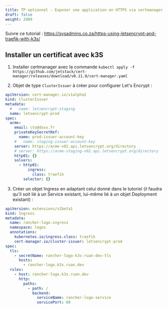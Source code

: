 ```yaml
---
title: TP optionnel - Exposer une application en HTTPS via certmanager et un ingress nginx
draft: false
weight: 2089
---
```


<!-- Suivre ce tutorial officiel: https://cert-manager.io/docs/tutorials/acme/ingress/#step-2-deploy-the-nginx-ingress-controller -->

Suivre ce tutorial : https://sysadmins.co.za/https-using-letsencrypt-and-traefik-with-k3s/

## Installer un certificat avec k3S

1. Installer certmanager avec la commande `kubectl apply -f https://github.com/jetstack/cert-manager/releases/download/v0.11.0/cert-manager.yaml`

2. Objet de type `ClusterIssuer` à créer pour configurer Let's Encrypt :

```yaml
apiVersion: cert-manager.io/v1alpha2
kind: ClusterIssuer
metadata:
  #   name: letsencrypt-staging
  name: letsencrypt-prod
spec:
  acme:
    email: cto@doxx.fr
    privateKeySecretRef:
      name: prod-issuer-account-key
    #   name: staging-issuer-account-key
    server: https://acme-v02.api.letsencrypt.org/directory
    # server: https://acme-staging-v02.api.letsencrypt.org/directory
    http01: {}
    solvers:
      - http01:
          ingress:
            class: traefik
        selector: {}
```

3. Créer un objet Ingress en adaptant celui donné dans le tutoriel (il faudra qu'il soit lié à un Service existant, lui-même lié à un objet Deployment existant) :

```yaml
apiVersion: extensions/v1beta1
kind: Ingress
metadata:
  name: rancher-logo-ingress
  namespace: logos
  annotations:
    kubernetes.io/ingress.class: traefik
    cert-manager.io/cluster-issuer: letsencrypt-prod
spec:
  tls:
    - secretName: rancher-logo-k3s-ruan-dev-tls
      hosts:
        - rancher-logo.k3s.ruan.dev
  rules:
    - host: rancher-logo.k3s.ruan.dev
      http:
        paths:
          - path: /
            backend:
              serviceName: rancher-logo-service
              servicePort: 80
```
